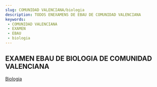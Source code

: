 ```yaml
---
slug: COMUNIDAD VALENCIANA/biologia
description: TODOS ENEXAMENS DE EBAU DE COMUNIDAD VALENCIANA
keywords:
 - COMUNIDAD VALENCIANA
 - EXAMEN
 - EBAU
 - biologia
---
```

## EXAMEN EBAU DE BIOLOGIA DE COMUNIDAD VALENCIANA
[Biologia](https://drive.google.com/drive/folders/11HcPizJmXSc7ZNGgIJUJYhOjfojMmmax?usp=sharing)
